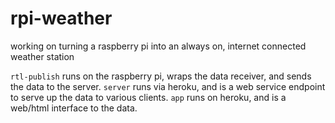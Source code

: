 # rpi-weather
working on turning a raspberry pi into an always on, internet connected weather station



`rtl-publish` runs on the raspberry pi, wraps the data receiver, and sends the data to the server.
`server` runs via heroku, and is a web service endpoint to serve up the data to various clients.
`app` runs on heroku, and is a web/html interface to the data.

